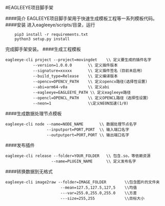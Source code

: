 #EAGLEEYE项目脚手架

####简介
EAGLEEYE项目脚手架用于快速生成模板工程等一系列模板代码。
####安装
进入eagleeye/scripts/目录，运行
```shell
    pip3 install -r requirements.txt
    python3 setup.py install
```
完成脚手架安装。
####生成工程模板
```shell
eagleeye-cli project --project=movingdet    \\ 定义要生成的插件名字
            --version=1.0.0.0       \\ 定义插件版本
            --signature=xxxxx       \\ 定义插件签名（目前未启用）
            --build_type=Release    \\ 定义编译版本
            --opencv=OPENCV_PATH    \\ 定义opencv路径(选择性设置)
            --abi=arm64-v8a         \\ 定义abi
            --eagleeye=EAGLEEYE_PATH \\ 定义eagleeye路径
            --opencl=OPENCL_PATH    \\ 定义OPENCL路径（选择性设置）
            --neon=1                \\定义NEON加速(1/0)
```
####生成数据处理节点模板
```shell
eagleeye-cli node --name=NODE_NAME       \\ 数据处理节点名字
                  --inputport=PORT,PORT  \\ 输入端口名字
                  --outputport=PORT,PORT \\ 输出端口名字
```
####发布插件
```shell
eagleeye-cli release --folder=YOUR_FOLDER   \\ 包含.so，等依赖资源
                    --name=PLUGIN_NAME      \\ 定义发布名字
```
####转换数据到无格式
```shell
eagleeye-cli image2raw --folder=IMAGE_FOLDER        \\包含图片的文件夹
                        --mean=127.5,127.5,127,5    \\均值
                        ---var=255.0,255.0,255.0    \\方差
                        ---size=255,255             \\目标大小
```